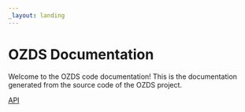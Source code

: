```yaml
---
_layout: landing
---
```


# OZDS Documentation

Welcome to the OZDS code documentation! This is the documentation generated from
the source code of the OZDS project.

<!-- markdown-link-check-disable -->
<!-- markdownlint-disable MD033 -->

<a href="/code/api/Ozds.html">API</a>

<!-- markdownlint-enable MD033 -->
<!-- markdown-link-check-enable -->
